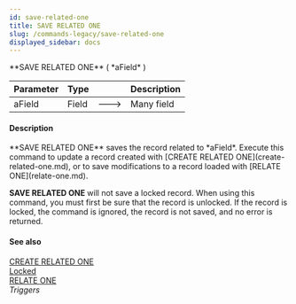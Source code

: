 ```yaml
---
id: save-related-one
title: SAVE RELATED ONE
slug: /commands-legacy/save-related-one
displayed_sidebar: docs
---
```


<!--REF #_command_.SAVE RELATED ONE.Syntax-->**SAVE RELATED ONE** ( *aField* )<!-- END REF-->
<!--REF #_command_.SAVE RELATED ONE.Params-->
| Parameter | Type |  | Description |
| --- | --- | --- | --- |
| aField | Field | &#x1F852; | Many field |

<!-- END REF-->

#### Description 

<!--REF #_command_.SAVE RELATED ONE.Summary-->**SAVE RELATED ONE** saves the record related to *aField*.<!-- END REF--> Execute this command to update a record created with [CREATE RELATED ONE](create-related-one.md), or to save modifications to a record loaded with [RELATE ONE](relate-one.md).

**SAVE RELATED ONE** will not save a locked record. When using this command, you must first be sure that the record is unlocked. If the record is locked, the command is ignored, the record is not saved, and no error is returned.

#### See also 

[CREATE RELATED ONE](create-related-one.md)  
[Locked](locked.md)  
[RELATE ONE](relate-one.md)  
*Triggers*  
